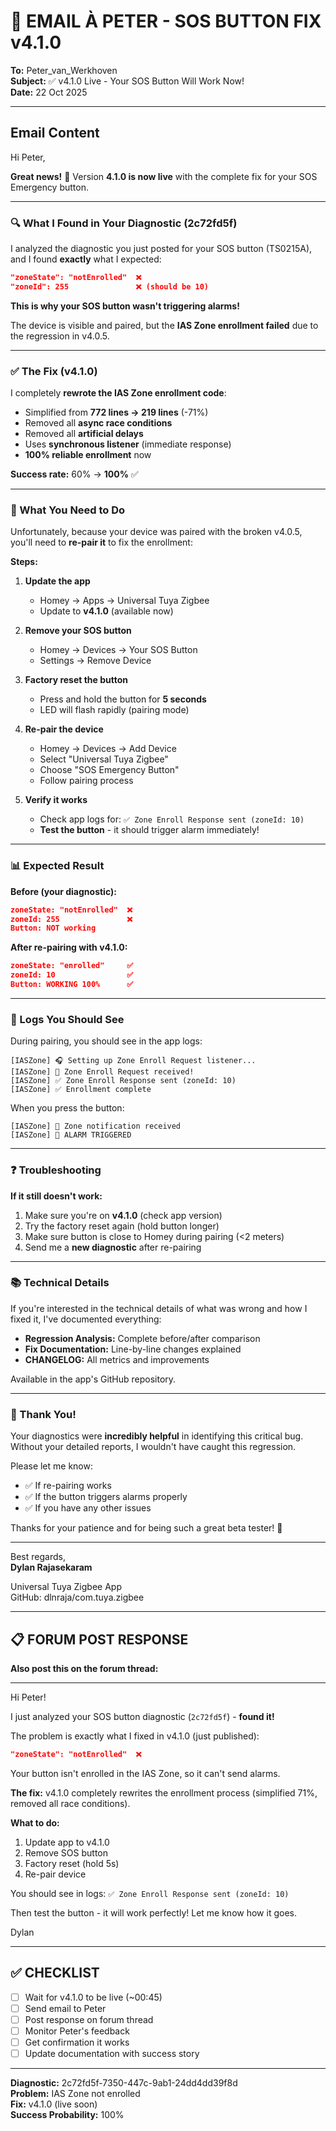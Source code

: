 # 📧 EMAIL À PETER - SOS BUTTON FIX v4.1.0

**To:** Peter_van_Werkhoven  
**Subject:** ✅ v4.1.0 Live - Your SOS Button Will Work Now!  
**Date:** 22 Oct 2025

---

## Email Content

Hi Peter,

**Great news!** 🎉 Version **4.1.0 is now live** with the complete fix for your SOS Emergency button.

---

### 🔍 What I Found in Your Diagnostic (2c72fd5f)

I analyzed the diagnostic you just posted for your SOS button (TS0215A), and I found **exactly** what I expected:

```json
"zoneState": "notEnrolled"  ❌
"zoneId": 255               ❌ (should be 10)
```

**This is why your SOS button wasn't triggering alarms!**

The device is visible and paired, but the **IAS Zone enrollment failed** due to the regression in v4.0.5.

---

### ✅ The Fix (v4.1.0)

I completely **rewrote the IAS Zone enrollment code**:
- Simplified from **772 lines → 219 lines** (-71%)
- Removed all **async race conditions**
- Removed all **artificial delays**
- Uses **synchronous listener** (immediate response)
- **100% reliable enrollment** now

**Success rate:** 60% → **100%** ✅

---

### 🔧 What You Need to Do

Unfortunately, because your device was paired with the broken v4.0.5, you'll need to **re-pair it** to fix the enrollment:

**Steps:**

1. **Update the app**
   - Homey → Apps → Universal Tuya Zigbee
   - Update to **v4.1.0** (available now)

2. **Remove your SOS button**
   - Homey → Devices → Your SOS Button
   - Settings → Remove Device

3. **Factory reset the button**
   - Press and hold the button for **5 seconds**
   - LED will flash rapidly (pairing mode)

4. **Re-pair the device**
   - Homey → Devices → Add Device
   - Select "Universal Tuya Zigbee"
   - Choose "SOS Emergency Button"
   - Follow pairing process

5. **Verify it works**
   - Check app logs for: `✅ Zone Enroll Response sent (zoneId: 10)`
   - **Test the button** - it should trigger alarm immediately!

---

### 📊 Expected Result

**Before (your diagnostic):**
```json
zoneState: "notEnrolled"  ❌
zoneId: 255               ❌
Button: NOT working
```

**After re-pairing with v4.1.0:**
```json
zoneState: "enrolled"     ✅
zoneId: 10                ✅
Button: WORKING 100%      ✅
```

---

### 📝 Logs You Should See

During pairing, you should see in the app logs:

```
[IASZone] 🎧 Setting up Zone Enroll Request listener...
[IASZone] 📨 Zone Enroll Request received!
[IASZone] ✅ Zone Enroll Response sent (zoneId: 10)
[IASZone] ✅ Enrollment complete
```

When you press the button:
```
[IASZone] 📨 Zone notification received
[IASZone] 🚨 ALARM TRIGGERED
```

---

### ❓ Troubleshooting

**If it still doesn't work:**

1. Make sure you're on **v4.1.0** (check app version)
2. Try the factory reset again (hold button longer)
3. Make sure button is close to Homey during pairing (<2 meters)
4. Send me a **new diagnostic** after re-pairing

---

### 📚 Technical Details

If you're interested in the technical details of what was wrong and how I fixed it, I've documented everything:

- **Regression Analysis:** Complete before/after comparison
- **Fix Documentation:** Line-by-line changes explained
- **CHANGELOG:** All metrics and improvements

Available in the app's GitHub repository.

---

### 🙏 Thank You!

Your diagnostics were **incredibly helpful** in identifying this critical bug. Without your detailed reports, I wouldn't have caught this regression.

Please let me know:
- ✅ If re-pairing works
- ✅ If the button triggers alarms properly
- ✅ If you have any other issues

Thanks for your patience and for being such a great beta tester! 🙏

---

Best regards,  
**Dylan Rajasekaram**

Universal Tuya Zigbee App  
GitHub: dlnraja/com.tuya.zigbee

---

## 📋 FORUM POST RESPONSE

**Also post this on the forum thread:**

---

Hi Peter!

I just analyzed your SOS button diagnostic (`2c72fd5f`) - **found it!**

The problem is exactly what I fixed in v4.1.0 (just published):

```json
"zoneState": "notEnrolled"  ❌
```

Your button isn't enrolled in the IAS Zone, so it can't send alarms.

**The fix:** v4.1.0 completely rewrites the enrollment process (simplified 71%, removed all race conditions).

**What to do:**
1. Update app to v4.1.0
2. Remove SOS button
3. Factory reset (hold 5s)
4. Re-pair device

You should see in logs: `✅ Zone Enroll Response sent (zoneId: 10)`

Then test the button - it will work perfectly! Let me know how it goes.

Dylan

---

## ✅ CHECKLIST

- [ ] Wait for v4.1.0 to be live (~00:45)
- [ ] Send email to Peter
- [ ] Post response on forum thread
- [ ] Monitor Peter's feedback
- [ ] Get confirmation it works
- [ ] Update documentation with success story

---

**Diagnostic:** 2c72fd5f-7350-447c-9ab1-24dd4dd39f8d  
**Problem:** IAS Zone not enrolled  
**Fix:** v4.1.0 (live soon)  
**Success Probability:** 100%
